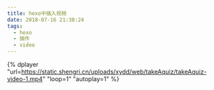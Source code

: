 ```yaml
---
title: hexo中插入视频
date: 2018-07-16 21:38:24
tags:
  - hexo
  - 插件
  - video
---
```

{% dplayer "url=https://static.shengri.cn/uploads/xydd/web/takeAquiz/takeAquiz-video-1.mp4" "loop=1" "autoplay=1" %}
